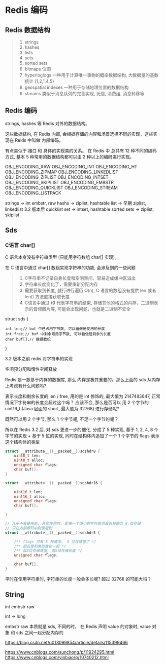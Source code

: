 # Redis 编码


## Redis 数据结构

> 1. strings 
> 2. hashes
> 3. lists
> 4. sets
> 5. sorted sets
> 6. bitmaps 位图
> 7. hyperloglogs 一种用于计算唯一事物的概率数据结构, 大数据量的基数统计 {1,2,1,4,5} 
> 8. geospatial indexes 一种用于存储地理位置的数据结构
> 9. streams 类似于消息队列的完善实现, 死信, 消费组, 消息转移等

## Redis 编码

strings, hashes 等 Redis 对外的数据结构。

这些数据结构, 在 Redis 内部, 会根据存储的内容和场景选择不同的实现，这些实现在 Reids 中叫做 内部编码。

有点类似于 接口 和 具体的实现类的关系。
在 Redis 中 总共有 12 种不同的编码方式, 基本 5 种常用的数据结构都可以由 2 种以上的编码进行实现。

OBJ_ENCODING_RAW
OBJ_ENCODING_INT
OBJ_ENCODING_HT
OBJ_ENCODING_ZIPMAP
OBJ_ENCODING_LINKEDLIST
OBJ_ENCODING_ZIPLIST
OBJ_ENCODING_INTSET
OBJ_ENCODING_SKIPLIST
OBJ_ENCODING_EMBSTR
OBJ_ENCODING_QUICKLIST
OBJ_ENCODING_STREAM
OBJ_ENCODING_LISTPACK

strings -> int embstr, raw
hashs -> ziplist, hashtable
list -> 早期 ziplist, linkedlist 3.2 版本后 quicklist
set -> intset, hashtable
sorted sets -> ziplist, skiplist


## Sds

### C语言 char[]

C 语言本身没有字符串类型 (只能用字符数组 char[] 实现)。

在 C 语言中通过 char[] 数组实现字符串的功能, 会涉及到的一些问题

> 1. C字符串不记录自身长度和空闲空间，容易造成缓冲区溢出
> 2. 字符串长度变化了，需要重新分配内存
> 3. 需要获取到长度, 就行进行遍历 O(n), C 语言的数组没有提供 len 或者 len() 方法直接获取长度
> 4. C语言中通过 **\0** 代表字符串的结束, 存储其他的格式的内存，二进制表示的音频图片等, 可能会出现问题，也就是二进制不安全

struct sds {

    int len;// buf 中已占用字节数, 可以看做是使用的长度
    int free;// buf 中剩余可用字节数, 可以看做是剩余的长度
    char buf[];// 数据数组
}

3.2 版本之前 redis 对字符串的实现

空间预分配和惰性空间释放


Redis 是一款基于内存的数据库, 那么 内存是极其重要的。那么上面的 sds 从内存上考虑有什么问题吗?

表示长度和剩余长度的 len / free, 用的是 int 修饰的, 最大值为 2147483647, 正常情况下字符串的长度会超过这个吗？ 应该不会, 那么是否可以
用 2 个字节的 uint16_t (Java 层面的 short, 最大值为 32768) 进行存储呢?

既然可以用 2 个字节, 那么 1 个字节呢, 不足一个字节的呢？

所以在 Redis 3.2 后, 对 sds 更进一步的细化, 分成了 5 种实现, 基于 1, 2, 4, 8 个字节的实现 + 基于 5 位的实现, 同时在结构体内追加了一个 1 个字节的 flags 表示这个结构体的类型

```c
struct __attribute__((__packed__))sdshdr8 {
    uint8_t len;
    uint8_t alloc;
    unsigned char flags;
    char buf[];
}

struct __attribute__((__packed__))sdshdr16 {

    uint16_t len;
    uint16_t alloc;
    unsigned char flags;
    char buf[];

}

// 几乎不会使用到, 外部使用时, 即使一个很小的字符串也会先转换为 8 位存储
// 只在内部源码中别使用到
struct __attribute__((__packed__))sdshdr5 {

    /** flags 只有 5 种情况， 3 位存储够了 */
    /** 把长度和类型放在一起 */
    /** 低3位存储类型, 高5位存储长度 */
    unsigned char flags; 

    char buf[];
}
```

平时在使用字符串时, 字符串的长度一般会多长呢?  超过 32768 的可能大吗？


## String

int embstr raw

int -> long

embstr raw 本质就是 sds, 不同的时， 在 Redis 声明 value 的对象时, value 对象 和 sds 之间一起分配内存的


https://blog.csdn.net/u013099854/article/details/115399466

https://www.cnblogs.com/sunchong/p/11924295.html
https://www.cnblogs.com/yinbiao/p/10740212.html





